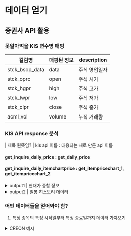 # 데이터 얻기

## 증권사 API 활용

### 못알아먹을 KIS 변수명 매핑
| 컬럼명 | 매핑된 정보 | description |
| ----- | ---- | ----------|
| stck_bsop_data | data | 주식 영업일자 |
| stck_oprc | open | 주식 시가 |
| stck_hgpr | high | 주식 고가 |
| stck_lwpr | low | 주식 저가 |
| stck_clpr | close | 주식 종가 |
| acml_vol | volume | 누적 거래량 |


### KIS API response 분석
| 제목 뭔뜻임?
| kis api 이름 : 대응되는 새로 만든 api 이름

#### get_inquire_daily_price : get_daily_price

#### get_inquire_daily_itemchartprice : get_itempricechart_1, get_itempricechart_2
<details>
<summary>output1 | 현재가 종합 정보</summary>

**가격 관련**
- stck_prpr: 현재가 (66,700원)
- stck_prdy_clpr: 전일 종가 (64,700원)
- stck_oprc: 당일 시가 (65,900원)
- stck_hgpr: 당일 고가 (66,800원)
- stck_lwpr: 당일 저가 (64,400원)
- stck_prdy_oprc: 전일 시가 (63,700원)
- stck_prdy_hgpr: 전일 고가 (64,700원)
- stck_prdy_lwpr: 전일 저가 (63,100원)
    
**등락 관련**
- prdy_vrss: 전일 대비 등락 (2,000원)
- prdy_vrss_sign: 전일 대비 부호 (2:상승, 5:하락)
- prdy_ctrt: 전일 대비율 (3.09%)

**거래 관련**
- acml_vol: 당일 누적 거래량 (39,448,683주)
- acml_tr_pbmn: 당일 누적 거래대금 (2,597,601,930,887원)
- prdy_vol: 전일 거래량 (23,042,660주)
- prdy_vrss_vol: 전일 대비 거래량 (16,406,023주)
- vol_tnrt: 거래량 회전율 (0.67%)

**호가 관련**
- askp: 매도호가 (66,700원)
- bidp: 매수호가 (66,600원)

**종목 정보**
- hts_kor_isnm: 종목명 (삼성전자)
- stck_shrn_iscd: 종목코드 (005930)
- stck_mxpr: 상한가 (84,100원)
- stck_llam: 하한가 (45,300원)

**기업 정보**
- stck_fcam: 액면가 (100원)
- lstn_stcn: 상장주식수 (5,919,637,922주)
- cpfn: 자본금 (7,780억원)
- hts_avls: 시가총액 (3,948,398억원)

**투자지표**
- per: PER (주가수익비율) (13.47배)
- eps: EPS (주당순이익) (4,950원)
- pbr: PBR (주가순자산비율) (1.15배)
- itewhol_loan_rmnd_ratem name: 대차잔고비율 (0.24%)
</details>

<details>
<summary>output2 | 일봉 히스토리 데이터</summary>

**날짜/가격 정보**
- stck_bsop_date: 주식 영업일자 (거래일, YYYYMMDD 형식)
- stck_clpr: 종가 (해당일 마감가)
- stck_oprc: 시가 (해당일 시작가)
- stck_hgpr: 고가 (해당일 최고가)
- stck_lwpr: 저가 (해당일 최저가)

**거래 정보**
- acml_vol: 누적 거래량 (해당일 총 거래주식수)
- acml_tr_pbmn: 누적 거래대금 (해당일 총 거래금액)

**등락 정보**
- prdy_vrss: 전일 대비 (전 거래일 대비 등락금액)
- prdy_vrss_sign: 전일 대비 부호 (2:상승, 5:하락, 3:보합)

**기타 정보**
- flng_cls_code: 락구분코드 (00:해당없음)
- prtt_rate: 분할비율 (액면분할 시 비율, 0.00:해당없음)
- mod_yn: 수정주가반영여부 (Y/N)
- revl_issu_reas: 재평가사유 (보통 공란)

</details>


### 어떤 데이터들을 얻어와야 함?
1. 특정 종목의 특정 시작일부터 특정 종료일까지 데이터 가쟈오기
<details>
<summary>CREON 예시</summary>

- code : 가져올 주식 종목의 코드
- date_from : 시작일
- date_to : 종료일

```python
def creon_7400_주식차트조회(self, code, date_from, date_to):
    b_connected = self.obj_CpCybos.IsConnec t
    if b_connected == 0:
        print("연결 실패")
        return None

    list_field_key = [0, 1, 2, 3, 4, 5, 8]
    list_field_name = ['date', 'time', 'open', 'high', 'low', 'close', 'volume']
    dict_chart = {name: [] for name in list_field_name}

    self.obj_StockChart.SetInputValue(0, 'A'+code)
    self.obj_StockChart.SetInputValue(1, ord('1'))  # 0: 개수, 1: 기간
    self.obj_StockChart.SetInputValue(2, date_to)  # 종료일
    self.obj_StockChart.SetInputValue(3, date_from)  # 시작일
    self.obj_StockChart.SetInputValue(5, list_field_key)  # 필드
    self.obj_StockChart.SetInputValue(6, ord('D'))  # 'D', 'W', 'M', 'm', 'T'
    self.obj_StockChart.BlockRequest()

    status = self.obj_StockChart.GetDibStatus()
    msg = self.obj_StockChart.GetDibMsg1()
    print("통신상태: {} {}".format(status, msg))
    if status != 0:
        return None

    cnt = self.obj_StockChart.GetHeaderValue(3)  # 수신개수
    for i in range(cnt):
        dict_item = (
            {name: self.obj_StockChart.GetDataValue(pos, i) 
            for pos, name in zip(range(len(list_field_name)), list_field_name)}
        )
        for k, v in dict_item.items():
            dict_chart[k].append(v)

    print("차트: {} {}".format(cnt, dict_chart))
    return pd.DataFrame(dict_chart, columns=list_field_name)
```
</details>
